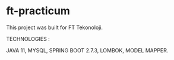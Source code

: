 
# ft-practicum

This project was built for FT Tekonoloji.

TECHNOLOGIES :

JAVA 11, MYSQL, SPRING BOOT 2.7.3, LOMBOK, MODEL MAPPER.
